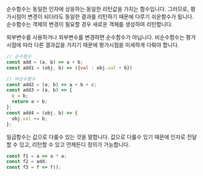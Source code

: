 순수함수는 동일한 인자에 상응하는 동일한 리턴값을 가지는 함수입니다. 그러므로, 평가시점이 변경이 되더라도 동일한 결과를 리턴하기 때문에 다루기 쉬운함수가 됩니다. 순수함수는 객체의 변경이 필요할 경우 새로운 객체를 생성하여 리턴합니다.

외부변수를 사용하거나 외부변수를 변경하면 순수함수가 아닙니다. 비순수함수는 평가시점에 따라 다른 결과값을 가지기 때문에 평가시점을 미세하게 다뤄야 합니다.

```js
// 순수함수
const add = (a, b) => a + b;
const add1 = (obj, b) => ({val : obj.val + b})

// 비순수함수
const add2 = (a, b) => a + b + c;
const add3 = (a, b) => {
  c = b;
  return a + b;
};
const add4 = (obj, b) => {
  obj.val += b;
};
```

일급함수는 값으로 다룰수 있는 것을 말합니다. 값으로 다룰수 있기 때문에 인자로 전달할 수 있고, 리턴할 수 있고 언제든디 정의가 가능합니다. 

```js
const f1 = a => a * a;
const f2 = add;
const f3 = f => f();
```
